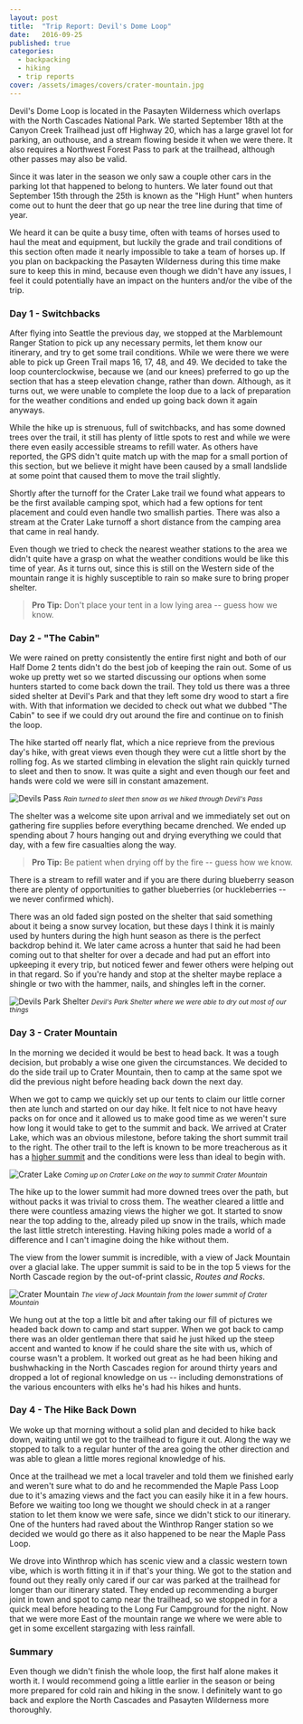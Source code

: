 ```yaml
---
layout: post
title:  "Trip Report: Devil's Dome Loop"
date:   2016-09-25
published: true
categories: 
  - backpacking
  - hiking
  - trip reports
cover: /assets/images/covers/crater-mountain.jpg
---
```


Devil's Dome Loop is located in the Pasayten Wilderness which overlaps with the North Cascades National Park. We started September 18th at the Canyon Creek Trailhead just off Highway 20, which has a large gravel lot for parking, an outhouse, and a stream flowing beside it when we were there. It also requires a Northwest Forest Pass to park at the trailhead, although other passes may also be valid. 

Since it was later in the season we only saw a couple other cars in the parking lot that happened to belong to hunters. We later found out that September 15th through the 25th is known as the "High Hunt" when hunters come out to hunt the deer that go up near the tree line during that time of year. 

We heard it can be quite a busy time, often with teams of horses used to haul the meat and equipment, but luckily the grade and trail conditions of this section often made it nearly impossible to take a team of horses up. If you plan on backpacking the Pasayten Wilderness during this time make sure to keep this in mind, because even though we didn't have any issues, I feel it could potentially have an impact on the hunters and/or the vibe of the trip.

### Day 1 - Switchbacks

After flying into Seattle the previous day, we stopped at the Marblemount Ranger Station to pick up any necessary permits, let them know our itinerary, and try to get some trail conditions. While we were there we were able to pick up Green Trail maps 16, 17, 48, and 49. We decided to take the loop counterclockwise, because we (and our knees) preferred to go up the section that has a steep elevation change, rather than down. Although, as it turns out, we were unable to complete the loop due to a lack of preparation for the weather conditions and ended up going back down it again anyways.

While the hike up is strenuous, full of switchbacks, and has some downed trees over the trail, it still has plenty of little spots to rest and while we were there even easily accessible streams to refill water. As others have reported, the GPS didn't quite match up with the map for a small portion of this section, but we believe it might have been caused by a small landslide at some point that caused them to move the trail slightly.

Shortly after the turnoff for the Crater Lake trail we found what appears to be the first available camping spot, which had a few options for tent placement and could even handle two smallish parties. There was also a stream at the Crater Lake turnoff a short distance from the camping area that came in real handy.

Even though we tried to check the nearest weather stations to the area we didn't quite have a grasp on what the weather conditions would be like this time of year. As it turns out, since this is still on the Western side of the mountain range it is highly susceptible to rain so make sure to bring proper shelter.

> **Pro Tip:** Don't place your tent in a low lying area -- guess how we know.

### Day 2 - "The Cabin"

We were rained on pretty consistently the entire first night and both of our Half Dome 2 tents didn't do the best job of keeping the rain out. Some of us woke up pretty wet so we started discussing our options when some hunters started to come back down the trail. They told us there was a three sided shelter at Devil's Park and that they left some dry wood to start a fire with. With that information we decided to check out what we dubbed "The Cabin" to see if we could dry out around the fire and continue on to finish the loop.

The hike started off nearly flat, which a nice reprieve from the previous day's hike, with great views even though they were cut a little short by the rolling fog. As we started climbing in elevation the slight rain quickly turned to sleet and then to snow. It was quite a sight and even though our feet and hands were cold we were sill in constant amazement.

![Devils Pass](/assets/images/posts/devils-pass.jpg "Devil's Pass")
<small><i>Rain turned to sleet then snow as we hiked through Devil's Pass</i></small>

The shelter was a welcome site upon arrival and we immediately set out on gathering fire supplies before everything became drenched. We ended up spending about 7 hours hanging out and drying everything we could that day, with a few fire casualties along the way.

> **Pro Tip:** Be patient when drying off by the fire -- guess how we know. 

There is a stream to refill water and if you are there during blueberry season there are plenty of opportunities to gather blueberries (or huckleberries -- we never confirmed which).

There was an old faded sign posted on the shelter that said something about it being a snow survey location, but these days I think it is mainly used by hunters during the high hunt season as there is the perfect backdrop behind it. We later came across a hunter that said he had been coming out to that shelter for over a decade and had put an effort into upkeeping it every trip, but noticed fewer and fewer others were helping out in that regard. So if you're handy and stop at the shelter maybe replace a shingle or two with the hammer, nails, and shingles left in the corner.

![Devils Park Shelter](/assets/images/posts/devils-park-shelter.jpg "Devil's Park Shelter")
<small><i>Devil's Park Shelter where we were able to dry out most of our things</i></small>

### Day 3 - Crater Mountain

In the morning we decided it would be best to head back. It was a tough decision, but probably a wise one given the circumstances. We decided to do the side trail up to Crater Mountain, then to camp at the same spot we did the previous night before heading back down the next day.

When we got to camp we quickly set up our tents to claim our little corner then ate lunch and started on our day hike. It felt nice to not have heavy packs on for once and it allowed us to make good time as we weren't sure how long it would take to get to the summit and back. We arrived at Crater Lake, which was an obvious milestone, before taking the short summit trail to the right. The other trail to the left is known to be more treacherous as it has a [higher summit](http://www.summitpost.org/crater-mountain/150949) and the conditions were less than ideal to begin with.

![Crater Lake](/assets/images/posts/crater-lake.jpg "Crater Lake")
<small><i>Coming up on Crater Lake on the way to summit Crater Mountain</i></small>

The hike up to the lower summit had more downed trees over the path, but without packs it was trivial to cross them. The weather cleared a little and there were countless amazing views the higher we got. It started to snow near the top adding to the, already piled up snow in the trails, which made the last little stretch interesting. Having hiking poles made a world of a difference and I can't imagine doing the hike without them.

The view from the lower summit is incredible, with a view of Jack Mountain over a glacial lake. The upper summit is said to be in the top 5 views for the North Cascade region by the out-of-print classic, *Routes and Rocks*.

![Crater Mountain](/assets/images/posts/crater-mountain.jpg "Crater Mountain")
<small><i>The view of Jack Mountain from the lower summit of Crater Mountain</i></small>

We hung out at the top a little bit and after taking our fill of pictures we headed back down to camp and start supper. When we got back to camp there was an older gentleman there that said he just hiked up the steep accent and wanted to know if he could share the site with us, which of course wasn't a problem. It worked out great as he had been hiking and bushwhacking in the North Cascades region for around thirty years and dropped a lot of regional knowledge on us -- including demonstrations of the various encounters with elks he's had his hikes and hunts.

### Day 4 - The Hike Back Down

We woke up that morning without a solid plan and decided to hike back down, waiting until we got to the trailhead to figure it out. Along the way we stopped to talk to a regular hunter of the area going the other direction and was able to glean a little mores regional knowledge of his. 

Once at the trailhead we met a local traveler and told them we finished early and weren't sure what to do and he recommended the Maple Pass Loop due to it's amazing views and the fact you can easily hike it in a few hours. Before we waiting too long we thought we should check in at a ranger station to let them know we were safe, since we didn't stick to our itinerary. One of the hunters had raved about the Winthrop Ranger station so we decided we would go there as it also happened to be near the Maple Pass Loop. 

We drove into Winthrop which has scenic view and a classic western town vibe, which is worth fitting it in if that's your thing. We got to the station and found out they really only cared if our car was parked at the trailhead for longer than our itinerary stated. They ended up recommending a burger joint in town and spot to camp near the trailhead, so we stopped in for a quick meal before heading to the Long Fur Campground for the night. Now that we were more East of the mountain range we where we were able to get in some excellent stargazing with less rainfall.

### Summary

Even though we didn't finish the whole loop, the first half alone makes it worth it. I would recommend going a little earlier in the season or being more prepared for cold rain and hiking in the snow. I definitely want to go back and explore the North Cascades and Pasayten Wilderness more thoroughly.
